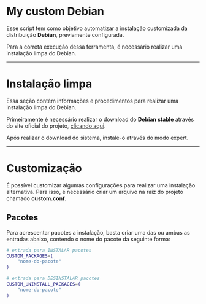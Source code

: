 # My custom Debian

Esse script tem como objetivo automatizar a instalação customizada da distribuição **Debian**, previamente configurada.

Para a correta execução dessa ferramenta, é necessário realizar uma instalação limpa do Debian. 

---

# Instalação limpa

Essa seção contém informações e procedimentos para realizar uma instalação limpa do Debian.

Primeiramente é necessário realizar o download do **Debian stable** através do site oficial do projeto, [clicando aqui]().

Após realizar o download do sistema, instale-o através do modo expert.

---

# Customização

É possível customizar algumas configurações para realizar uma instalação alternativa. Para isso, é necessário criar um arquivo na raíz do projeto chamado **custom.conf**.

## Pacotes

Para acrescentar pacotes a instalação, basta criar uma das ou ambas as entradas abaixo, contendo o nome do pacote da seguinte forma:

```bash
# entrada para INSTALAR pacotes
CUSTOM_PACKAGES=(
    "nome-do-pacote"
)

# entrada para DESINSTALAR pacotes
CUSTOM_UNINSTALL_PACKAGES=(
    "nome-do-pacote"
)
```




